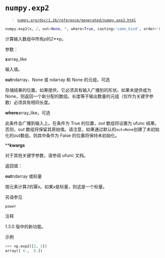 # `numpy.exp2`

> [`numpy.org/doc/1.26/reference/generated/numpy.exp2.html`](https://numpy.org/doc/1.26/reference/generated/numpy.exp2.html)

```py
numpy.exp2(x, /, out=None, *, where=True, casting='same_kind', order='K', dtype=None, subok=True[, signature, extobj]) = <ufunc 'exp2'>
```

计算输入数组中所有*p*的*2**p*。

参数：

**x**array_like

输入值。

**out**ndarray、None 或 ndarray 和 None 的元组，可选

存储结果的位置。如果提供，它必须具有输入广播到的形状。如果未提供或为 None，则返回一个新分配的数组。长度等于输出数量的元组（仅作为关键字参数）必须具有相同长度。

**where**array_like，可选

此条件会广播到输入上。在条件为 True 的位置，*out* 数组将设置为 ufunc 结果。否则，*out* 数组将保留其原始值。请注意，如果通过默认的`out=None`创建了未初始化的*out*数组，则其中条件为 False 的位置将保持未初始化。

****kwargs**

对于其他关键字参数，请参阅 ufunc 文档。

返回值：

**out**ndarray 或标量

按元素计算*2*的幂*x*。如果*x*是标量，则这是一个标量。

另请参见

`power`

注释

1.3.0 版中的新功能。

示例

```py
>>> np.exp2([2, 3])
array([ 4.,  8.]) 
```
